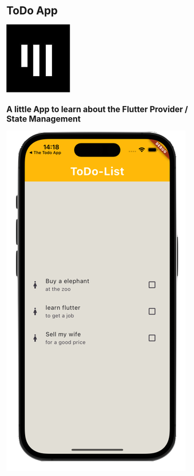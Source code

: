 # ToDo App

![app_akademie_logo](md_assets/app_akademie_logo.png)

## A little App to learn about the Flutter Provider / State Management

![screenshot_todo_list](md_assets/app_screen.png)
